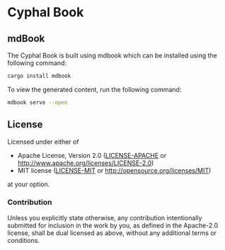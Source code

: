 # Cyphal Book

## mdBook

The Cyphal Book is built using mdbook which can be installed using the following command:

```bash
cargo install mdbook
```

To view the generated content, run the following command:

```bash
mdbook serve --open
```

## License

Licensed under either of

- Apache License, Version 2.0 ([LICENSE-APACHE](LICENSE-APACHE.md) or
  <http://www.apache.org/licenses/LICENSE-2.0>)
- MIT license ([LICENSE-MIT](LICENSE-MIT.md) or <http://opensource.org/licenses/MIT>)

at your option.

### Contribution

Unless you explicitly state otherwise, any contribution intentionally submitted
for inclusion in the work by you, as defined in the Apache-2.0 license, shall be
dual licensed as above, without any additional terms or conditions.
